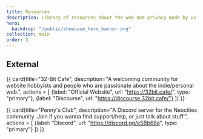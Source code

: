 ```yaml
---
title: Resources
description: Library of resources about the web and privacy made by us and others
hero:
  backdrop: "/public/showcase_hero_banner.png"
collection: main
order: 3
---
```


## External

<div class="steel-grid">

{{ card(title="32-Bit Cafe", description="A welcoming community for website hobbyists and people who are passionate about the indie/personal web.", actions = [
    {label: "Official Website", url: "https://32bit.cafe/", type: "primary"},
    {label: "Discourse", url: "https://discourse.32bit.cafe/"}
]) }}

{{ card(title="Penny's Club", description="A Discord server for the Neocities community. Join if you wanna find support/help, or just talk about stuff.", actions = [
    {label: "Discord", url: "https://discord.gg/eSBb68a", type: "primary"}
]) }}

</div>
